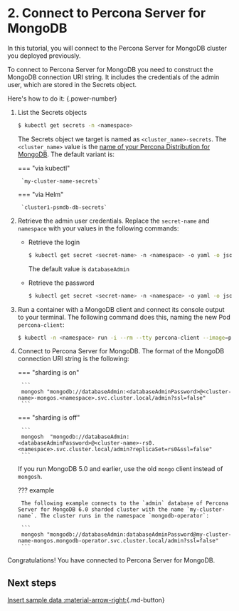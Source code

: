 # 2. Connect to Percona Server for MongoDB

In this tutorial, you will connect to the Percona Server for MongoDB cluster you deployed previously.

To connect to Percona Server for MongoDB you need to construct the MongoDB connection URI string. It includes the credentials of the admin user, which are stored in the Secrets object. 

Here's how to do it:
{.power-number}

1. List the Secrets objects

    ```{.bash data-prompt="$"}
    $ kubectl get secrets -n <namespace>
    ```

    The Secrets object we target is named as
    `<cluster_name>-secrets`. The `<cluster_name>` value is
    the [name of your Percona Distribution for MongoDB](operator.md#metadata). The default variant is:

    === "via kubectl" 

        `my-cluster-name-secrets`

    === "via Helm"

        `cluster1-psmdb-db-secrets`

2. Retrieve the admin user credentials. Replace the `secret-name` and `namespace` with your values in the following commands:

    * Retrieve the login 

       ```{.bash data-prompt="$"}
       $ kubectl get secret <secret-name> -n <namespace> -o yaml -o jsonpath='{.data.MONGODB_DATABASE_ADMIN_USER}' | base64 --decode | tr '\n' ' ' && echo " "
       ``` 

       The default value is `databaseAdmin` 

    * Retrieve the password 

       ```{.bash data-prompt="$"}
       $ kubectl get secret <secret-name> -n <namespace> -o yaml -o jsonpath='{.data.MONGODB_DATABASE_ADMIN_PASSWORD}' | base64 --decode | tr '\n' ' ' && echo " "
       ```

3. Run a container with a MongoDB client and connect its console output to your terminal. The following command does this, naming the new Pod `percona-client`:

    ```{.bash data-prompt="$"}
    $ kubectl -n <namespace> run -i --rm --tty percona-client --image=percona/percona-server-mongodb:{{ mongodb60recommended }} --restart=Never -- bash -il
    ```

4. Connect to Percona Server for MongoDB. The format of the MongoDB connection URI string is the following: 

    === "sharding is on"

        ```
        mongosh "mongodb://databaseAdmin:<databaseAdminPassword>@<cluster-name>-mongos.<namespace>.svc.cluster.local/admin?ssl=false"
        ```

    === "sharding is off"

        ```
        mongosh  "mongodb://databaseAdmin:<databaseAdminPassword>@<cluster-name>-rs0.<namespace>.svc.cluster.local/admin?replicaSet=rs0&ssl=false"
        ```

    If you run MongoDB 5.0 and earlier, use the old `mongo` client instead of `mongosh`.

    ??? example

        The following example connects to the `admin` database of Percona Server for MongoDB 6.0 sharded cluster with the name `my-cluster-name`. The cluster runs in the namespace `mongodb-operator`:

        ```
        mongosh "mongodb://databaseAdmin:databaseAdminPassword@my-cluster-name-mongos.mongodb-operator.svc.cluster.local/admin?ssl=false"
        ```

Congratulations! You have connected to Percona Server for MongoDB. 

## Next steps

[Insert sample data :material-arrow-right:](data-insert.md){.md-button}
